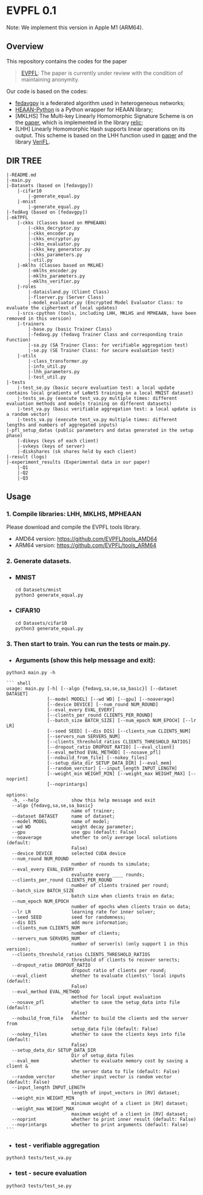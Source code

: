 # EVPFL 0.1

Note: We implement this version in Apple M1 (ARM64).


## Overview
This repository contains the codes for the paper
> [EVPFL](XXX): The paper is currently under review with the condition of maintaining anonymity.

Our code is based on the codes:
* [fedavgpy](https://github.com/bokunwang/fedavgpy) is a federated algorithm used in heterogeneous networks;
* [HEAAN-Python](https://github.com/Huelse/HEAAN-Python) is a Python wrapper for HEAAN library;
* [MKLHS] The Multi-key Linearly Homomorphic Signature Scheme is on the [paper](https://eprint.iacr.org/2019/830.pdf), which is implemented in the library [relic](https://github.com/relic-toolkit/relic);
* [LHH] Linearly Homomorphic Hash supports linear operations on its output. This scheme is based on the LHH function used in [paper](https://eprint.iacr.org/2022/1073) and the library [VeriFL](https://github.com/ErwinSCat/VeriFL).


## DIR TREE
``` shell
|-README.md
|-main.py
|-Datasets (based on [fedavgpy])
    |-cifar10
        |-generate_equal.py
    |-mnist
        |-generate_equal.py
|-fedAvg (based on [fedavgpy])
|-mkTPFL
    |-ckks (Classes based on MPHEAAN)
        |-ckks_decryptor.py
        |-ckks_encoder.py
        |-ckks_encryptor.py
        |-ckks_evaluator.py
        |-ckks_key_generator.py
        |-ckks_parameters.py
        |-util.py
    |-mklhs (Classes based on MKLHE)
        |-mklhs_encoder.py
        |-mklhs_parameters.py
        |-mklhs_verifier.py
    |-roles
        |-dataisland.py (Client Class)
        |-flserver.py (Server Class)
        |-model_evaluator.py (Encrypted Model Evaluator Class: to evaluate the ciphertext of local updates)
    |-srcs-cpython (tools, including LHH, MKLHS and MPHEAAN, have been removed in this version)
    |-trainers
        |-base.py (basic Trainer Class)
        |-fedavg.py (fedavg Trainer Class and corresponding train Function)
        |-sa.py (SA Trainer Class: for verifiable aggregation test)
        |-se.py (SE Trainer Class: for secure evaluation test)
    |-utils
        |-class_transformer.py
        |-info_util.py
        |-lhh_parameters.py
        |-test_util.py
|-tests
    |-test_se.py (basic secure evaluation test: a local update contains local gradients of LeNet5 training on a local MNIST dataset)
    |-tests_se.py (execute test_va.py multiple times: different evaluation methods and models training on different datasets)
    |-test_va.py (basic verifiable aggregation test: a local update is a random vector)
    |-tests_va.py (execute test_va.py multiple times: different lengths and numbers of aggregated inputs)
|-pfl_setup_datas (public parameters and datas generated in the setup phase)
    |-dikeys (keys of each client)
    |-svkeys (keys of server)
    |-diskshares (sk shares held by each client)
|-result (logs)
|-experiment_results (Experimental data in our paper)
    |-Q1
    |-Q2
    |-Q3
```


## Usage

### 1. Compile libraries: LHH, MKLHS, MPHEAAN

Please download and compile the EVPFL tools library.
* AMD64 version: https://github.com/EVPFL/tools_AMD64
* ARM64 version: https://github.com/EVPFL/tools_ARM64

###  2. Generate datasets. 
* ### MNIST
    ``` shell
    cd Datasets/mnist
    python3 generate_equal.py
    ```

* ### CIFAR10
    ``` shell
    cd Datasets/cifar10
    python3 generate_equal.py
    ```

### 3. Then start to train. You can run the tests or main.py.

* ### Arguments (show this help message and exit):
``` shell
python3 main.py -h
```
    ``` shell
    usage: main.py [-h] [--algo {fedavg,sa,se,sa_basic}] [--dataset DATASET]
                   [--model MODEL] [--wd WD] [--gpu] [--noaverage]
                   [--device DEVICE] [--num_round NUM_ROUND]
                   [--eval_every EVAL_EVERY]
                   [--clients_per_round CLIENTS_PER_ROUND]
                   [--batch_size BATCH_SIZE] [--num_epoch NUM_EPOCH] [--lr LR]
                   [--seed SEED] [--dis DIS] [--clients_num CLIENTS_NUM]
                   [--servers_num SERVERS_NUM]
                   [--clients_threshold_ratios CLIENTS_THRESHOLD_RATIOS]
                   [--dropout_ratio DROPOUT_RATIO] [--eval_client]
                   [--eval_method EVAL_METHOD] [--nosave_pfl]
                   [--nobuild_from_file] [--nokey_files]
                   [--setup_data_dir SETUP_DATA_DIR] [--eval_mem]
                   [--random_verctor] [--input_length INPUT_LENGTH]
                   [--weight_min WEIGHT_MIN] [--weight_max WEIGHT_MAX] [--noprint]
                   [--noprintargs]

    options:
      -h, --help            show this help message and exit
      --algo {fedavg,sa,se,sa_basic}
                            name of trainer;
      --dataset DATASET     name of dataset;
      --model MODEL         name of model;
      --wd WD               weight decay parameter;
      --gpu                 use gpu (default: False)
      --noaverage           whether to only average local solutions (default:
                            False)
      --device DEVICE       selected CUDA device
      --num_round NUM_ROUND
                            number of rounds to simulate;
      --eval_every EVAL_EVERY
                            evaluate every ____ rounds;
      --clients_per_round CLIENTS_PER_ROUND
                            number of clients trained per round;
      --batch_size BATCH_SIZE
                            batch size when clients train on data;
      --num_epoch NUM_EPOCH
                            number of epochs when clients train on data;
      --lr LR               learning rate for inner solver;
      --seed SEED           seed for randomness;
      --dis DIS             add more information;
      --clients_num CLIENTS_NUM
                            number of clients;
      --servers_num SERVERS_NUM
                            number of server(s) (only support 1 in this version);
      --clients_threshold_ratios CLIENTS_THRESHOLD_RATIOS
                            threshold of clients to recover serects;
      --dropout_ratio DROPOUT_RATIO
                            dropout ratio of clients per round;
      --eval_client         whether to evaluate clients\' local inputs (default:
                            False)
      --eval_method EVAL_METHOD
                            method for local input evaluation
      --nosave_pfl          whether to save the setup_data into file (default:
                            False)
      --nobuild_from_file   whether to build the clients and the server from
                            setup_data file (default: False)
      --nokey_files         whether to save the clients keys into file (default:
                            False)
      --setup_data_dir SETUP_DATA_DIR
                            Dir of setup_data files
      --eval_mem            whether to evaluate memory cost by saving a client &
                            the server data to file (default: False)
      --random_verctor      whether input vector is random vector (default: False)
      --input_length INPUT_LENGTH
                            length of input_vectors in [RV] dataset;
      --weight_min WEIGHT_MIN
                            minimum weight of a client in [RV] dataset;
      --weight_max WEIGHT_MAX
                            maximum weight of a client in [RV] dataset;
      --noprint             whether to print inner result (default: False)
      --noprintargs         whether to print arguments (default: False)
    ```

* ### test - verifiable aggregation
``` shell
python3 tests/test_va.py
```

* ### test - secure evaluation
``` shell
python3 tests/test_se.py
```


